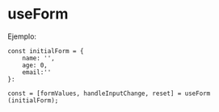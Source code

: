 # useForm

Ejemplo:


```
const initialForm = {
    name: '',
    age: 0,
    email:''
}:

const = [formValues, handleInputChange, reset] = useForm (initialForm);

```